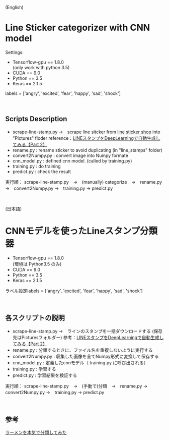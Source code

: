 (English)
# Line Sticker categorizer with CNN model

Settings:

- Tensorflow-gpu == 1.8.0 <br>  (only work with python 3.5)
- CUDA == 9.0 <br>
- Python == 3.5 <br>
- Keras == 2.1.5 <br>

labels = ['angry', 'excited', 'fear', 'happy', 'sad', 'shock']

<br>

## Scripts Description

- scrape-line-stamp.py →　scrape line sitcker from [line sticker shop](https://store.line.me/stickershop/showcase/top_creators/) into "Pictures" floder
                        reference：[LINEスタンプをDeepLearningで自動生成してみる【Part 2】](https://qiita.com/enmaru/items/1d65307ca46264bf6259)
- rename.py : rename sticker to avoid duplicating (in "line_stamps" folder)
- convert2Numpy.py : convert image into Numpy formate
- cnn_model.py : defined cnn model. (called by  training.py)
- training.py : do training
- predict.py : check the result

実行順： scrape-line-stamp.py　→　(manually) categorize　→　rename.py →　convert2Numpy.py  →　training.py → predict.py 

 <br>


(日本語)
# CNNモデルを使ったLineスタンプ分類器

- Tensorflow-gpu == 1.8.0 <br> (環境は Python3.5 のみ)
- CUDA == 9.0 <br>
- Python == 3.5 <br>
- Keras == 2.1.5 <br>

ラベル設定labels = ['angry', 'excited', 'fear', 'happy', 'sad', 'shock']

<br>

## 各スクリプトの説明

- scrape-line-stamp.py →　ラインのスタンプを一括ダウンロードする (保存先はPicturesフォルダー)
                        参考：[LINEスタンプをDeepLearningで自動生成してみる【Part 2】](https://qiita.com/enmaru/items/1d65307ca46264bf6259)
- rename.py : 分類するときに、ファイル名を重複しないように実行する
- convert2Numpy.py : 収集した画像を全てNumpy形式に変換して保存する
- cnn_model.py : 定義したcnnモデル（ training.py に呼び出される）
- training.py : 学習する
- predict.py : 学習結果を検証する

実行順： scrape-line-stamp.py　→　(手動で)分類　→　rename.py →　convert2Numpy.py  →　training.py → predict.py 

 <br>
 
## 参考

[ラーメンを本気で分類してみた](https://blog.aidemy.net/entry/2018/12/23/022554)
